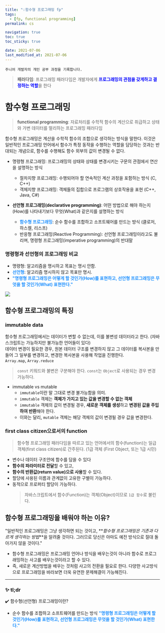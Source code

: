 ```yaml
---
title: "💡함수형 프로그래밍 fp"
tags:
  - [fp, functional programming]
permalink: cs

navigation: true
toc: true
toc_sticky: true

date: 2021-07-06
last_modified_at: 2021-07-06
---
```


`주니어 개발자의 개인 공부 과정을 기록합니다.`

> **패러다임**: 프로그래밍 패러다임은 개발자에게 <span style="color:blue">**프로그래밍의 관점을 갖게하고 결정하는 역할**</span>을 한다

# 함수형 프로그래밍

> **functional programming**: 자료처리를 수학적 함수의 계산으로 취급하고 상태와 가변 데이터를 멀리하는 프로그래밍 패러다임

함수형 프로그래밍은 계산을 수학적 함수의 조합으로 생각하는 방식을 말한다. 이것은 일반적인 프로그래밍 언어에서 함수가 특정 동작을 수행하는 역할을 담당하는 것과는 반대되는 개념으로, 함수를 수행해도 함수 외부의 값이 변경될 수 없다.

- 명령형 프로그래밍: 프로그래밍의 상태와 상태를 변경시키는 구문의 관점에서 연산을 설명하는 방식

  - 절차지향 프로그래밍: 수행되어야 할 연속적인 계산 과정을 포함하는 방식 (C, C++)
  - 객체지향 프로그래밍: 객체들의 집합으로 프로그램의 상호작용을 표현 (C++, Java, C#)

- **선언형 프로그래밍(declarative programming)**: 어떤 방법으로 해야 하는지(How)를 나타내기보다 무엇(What)과 같은지를 설명하는 방식
  - <span style="color:dodgerblue">**함수형 프로그래밍**</span>: 순수 함수를 조합하고 소프트웨어를 만드는 방식 (클로저, 하스켈, 리스프)
  - 반응형 프로그래밍(Reactive Programming): 선언형 프로그래밍이라고도 불리며, 명령형 프로그래밍(imperative programming)의 반대말

### 명령형과 선언형의 프로그래밍 비교

- 명령형: 알고리즘을 명시하고 목표는 명시 안함.
- <span style="color:dodgerblue">**선언형**</span>: 알고리즘 명시하지 않고 목표만 명시.
- <span style="color:dodgerblue">**"명령형 프로그래밍은 어떻게 할 것인가(How)를 표현하고, 선언형 프로그래밍은 무엇을 할 것인가(What) 표현한다."**</span>

![](https://user-images.githubusercontent.com/6733004/46571789-717c4300-c9b6-11e8-82f4-1dee07108e98.jpg)

## 함수형 프로그래밍의 특징

### immutable data

함수형 프로그래밍에서는 데이터가 변할 수 없는데, 이를 불변성 데이터라고 한다. (자바스크립트는 가능하지만 불가능한 언어들이 있다) <br />
데이터 변경이 필요한 경우, 원본 데이터 구조를 변경하지 않고 그 데이터를 복사본을 만들어 그 일부를 변경하고, 변경한 복사본을 사용해 작업을 진행한다.<br />
`Array.map`, `Array.reduce`

> `const` 키워드와 불변은 구분해야 한다. `const`는 `Object`로 사용되는 경우 변경 가능하다.

- immutable vs mutable
  - `immutable`이란 말 그대로 변경 불가능함을 의미.
  - `immutable` 객체는 **객체가 가지고 있는 값을 변경할 수 없는 객체**
  - `immutable` 객체의 값이 변경될 경우, **새로운 객체를 생성**하고 **변경된 값을 주입하여 반환**해야 한다.
  - 이와는 달리, `mutable` 객체는 해당 객체의 값이 변경될 경우 값을 변경한다.

### first class citizen으로서의 function

> 함수형 프로그래밍 패러다임을 따르고 있는 언어에서의 함수(function)는 일급 객체(first class citizen)로 간주된다.
> (1급 객체 (First Object, 또는 1급 시민)

- 변수나 데이터 구조안에 함수를 담을 수 있다
- **함수의 파라미터로 전달**할 수 있고,
- **함수의 반환값(return value)으로 사용**할 수 있다.
- 할당에 사용된 이름과 관계없이 고유한 구별이 가능하다.
- 동적으로 프로퍼티 할당이 가능하다.
  > 자바스크립트에서 함수(Function)는 객체(Object)이므로 `1급 함수`로 불린다.

## 함수형 프로그래밍을 배워야 하는 이유?

"일반적인 프로그래밍은 그냥 생각하면 되는 것이고, **_함수형 프로그래밍은 기존과 다르게 생각하는 방법_**을 알려줄 것이다. 그러므로 당신은 아마도 예전 방식으로 절대 돌아가지 않을 것이다."

- 함수형 프로그래밍은 프로그래밍 언어나 방식을 배우는것이 아니라 함수로 프로그래밍하는 사고를 배우는것이라고 할 수 있다.
- 즉, 새로운 계산방법을 배우는 것처럼 사고의 전환을 필요로 한다. 다양한 사고방식으로 프로그래밍을 바라보면 더욱 유연한 문제해결이 가능해진다.

---

### ✨ tl;dr

✔️ 함수형(선언형) 프로그래밍이란?

- 순수 함수를 조합하고 소프트웨어를 만드는 방식
  <span style="color:dodgerblue">**"명령형 프로그래밍은 어떻게 할 것인가(How)를 표현하고, 선언형 프로그래밍은 무엇을 할 것인가(What) 표현한다."**</span>
